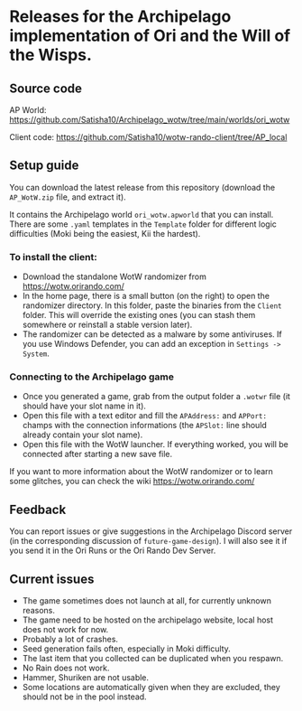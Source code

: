 # Releases for the Archipelago implementation of Ori and the Will of the Wisps.

## Source code

AP World: https://github.com/Satisha10/Archipelago_wotw/tree/main/worlds/ori_wotw

Client code: https://github.com/Satisha10/wotw-rando-client/tree/AP_local

## Setup guide

You can download the latest release from this repository (download the `AP_WotW.zip` file, and extract it).

It contains the Archipelago world `ori_wotw.apworld` that you can install. There are some `.yaml` templates in the `Template` folder for different logic difficulties (Moki being the easiest, Kii the hardest).

### To install the client:

- Download the standalone WotW randomizer from https://wotw.orirando.com/
- In the home page, there is a small button (on the right) to open the randomizer directory. In this folder, paste the binaries from the `Client` folder. This will override the existing ones (you can stash them somewhere or reinstall a stable version later).
- The randomizer can be detected as a malware by some antiviruses. If you use Windows Defender, you can add an exception in `Settings -> System`.

### Connecting to the Archipelago game

- Once you generated a game, grab from the output folder a `.wotwr` file (it should have your slot name in it).
- Open this file with a text editor and fill the `APAddress:` and `APPort:` champs with the connection informations (the `APSlot:` line should already contain your slot name).
- Open this file with the WotW launcher. If everything worked, you will be connected after starting a new save file.

If you want to more information about the WotW randomizer or to learn some glitches, you can check the wiki https://wotw.orirando.com/

## Feedback

You can report issues or give suggestions in the Archipelago Discord server (in the corresponding discussion of `future-game-design`). I will also see it if you send it in the Ori Runs or the Ori Rando Dev Server.

## Current issues

- The game sometimes does not launch at all, for currently unknown reasons.
- The game need to be hosted on the archipelago website, local host does not work for now.
- Probably a lot of crashes.
- Seed generation fails often, especially in Moki difficulty.
- The last item that you collected can be duplicated when you respawn.
- No Rain does not work.
- Hammer, Shuriken are not usable.
- Some locations are automatically given when they are excluded, they should not be in the pool instead.
